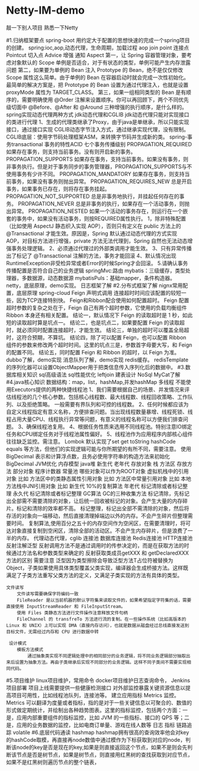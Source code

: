 # Netty-IM-demo
敲一下别人项目 熟悉一下Netty

#1.归纳框架要点
	spring-boot
	    用约定大于配置的思想快速的完成一个spring项目的创建。
	spring:ioc,aop,动态代理，生命周期，加载过程
	    aop join point 连接点 Pointcut 切入点  Advice 增强 通知 Aspect
	    第一，让 Spring 容器管理对象，要考虑对象默认的 Scope 单例是否适合，对于有状态的类型，单例可能产生内存泄露问题
	    第二，如果要为单例的 Bean 注入 Prototype 的 Bean，绝不是仅仅修改 Scope 属性这么简单。由于单例的 Bean 在容器启动时就会完成一次性初始化。最简单的解决方案是，把 Prototype 的 Bean 设置为通过代理注入，也就是设置 proxyMode 属性为 TARGET_CLASS。
	    第三，如果一组相同类型的 Bean 是有顺序的，需要明确使用 @Order 注解来设置顺序。你可以再回顾下，两个不同优先级切面中 @Before、@After 和 @Around 三种增强的执行顺序，是什么样的。
	    spring实现动态代理两种方式
	        jdk动态代理和CGLIB
	        jdk动态代理只能对实现接口的类进行代理 1、生成的代理类继承了Proxy，由于java是单继承，所以只能实现接口，通过接口实现 
	        CGLIB动态字节注入方式，通过继承实现代理，没有限制。 CGLIB底层：使用字节码处理框架ASM，来转换字节码并生成新的类。 
	spring-事务transactional
	    事务的特性ACID
	    七个事务传播级别
	     PROPAGATION_REQUIRED 如果存在事务，则支持当前事务。没有则开启新的事务。
	     PROPAGATION_SUPPORTS 如果存在事务，支持当前事务。如果没有事务，则非事务执行。但是对于事务同步的事务管理器，PROPAGATION_SUPPORTS与不使用事务有少许不同。
	     PROPAGATION_MANDATORY 如果存在事务，则支持当前事务，如果没有事务则抛出异常。
	     PROPAGATION_REQUIRES_NEW 总是开启事务，如果事务已存在，则将存在事务挂起。
	     PROPAGATION_NOT_SUPPORTED 总是非事务地执行，并挂起任何存在的事务。
	     PROPAGATION_NEVER 总是非事务的执行，如果存在一个活动事务，则抛出异常。
	     PROPAGATION_NESTED 如果一个活动的事务存在，则运行在一个嵌套的事务中，如果没有活动事务，则按REQUIRED属性执行。
		1，除非特殊配置（比如使用 AspectJ 静态织入实现 AOP），否则只有定义在 public 方法上的 @Transactional 才能生效。原因是，Spring 默认通过动态代理的方式实现 AOP，对目标方法进行增强，private 方法无法代理到，Spring 自然也无法动态增强事务处理逻辑。
		2、必须通过代理过的外部类调用才能生效。
		3、只有异常传播出了标记了 @Transactional 注解的方法，事务才能回滚
		4、默认情况出现RuntimeException非受检异常或者Error的时候Spring才会回滚。
		5.请确认事务传播配置是否符合自己的业务逻辑
	springMvc:路由
	mybatis：三级缓存，类型处理器，多数据源，动态数据源
	mybatisPuls：基础mapper，条件构造器。
	netty，底层原理，demo实现。
	日志框架了解
#2.分布式框架了解
	nignx常用配置，底层原理
	spring-cloud
		Feign 声明式调用
			连接超时时间应该配置的较短一些，因为TCP连接特别快。
			Feign和Ribbon配合使用如何配置超时。
				Feign 配置超时参数的复杂之处在于，Feign 自己有两个超时参数，它使用的负载均衡组件 Ribbon 本身还有相关配置。
				结论一，默认情况下 Feign 的读取超时是 1 秒，如此短的读取超时算是坑点一。
				结论二，也是坑点二，如果要配置 Feign 的读取超时，就必须同时配置连接超时，才能生效。
				结论三，单独的超时可以覆盖全局超时，这符合预期，不算坑。
				结论四，除了可以配置 Feign，也可以配置 Ribbon 组件的参数来修改两个超时时间。这里的坑点三是，参数首字母要大写，和 Feign 的配置不同。
				结论五，同时配置 Feign 和 Ribbon 的超时，以 Feign 为准。
	dubbo了解，demo实现
	消息队列了解，demo实现
	redis缓存。
	    redisTemplate的序列化器可以设置ObjectMapper用于把类信息传入序列化后的数据中。
#3.数据库相关知识
	sql高级语法
	sql性能优化
	    leftjoin
	建表设计
	NoSql
	MyCat了解
#4.java核心知识
	数据结构：map，list，hashMap,并发hashMap
	多线程
		不能使用Executors提供的两种快捷线程池
			1、我们需要根据自己的场景、并发情况来评估线程池的几个核心参数。包括核心线程数、最大线程数、线程回收策略、工作队列、以及拒绝策略。
			一般需要有界队列和可控的线程数。
			2、任何时候都应该为自定义线程指定有意义名称，方便排查问题。当出现线程数量暴增、线程死锁、线程占用大量CPU、线程执行异常等问题，有意义的线程名称可以方便我们排查问题。
			3、确保线程池复用。
			4、根据任务性质来选用不同线程池。特别注意IO绑定任务和CPU绑定任务对于线程池属性偏好。
			5、线程池作为应用程序内部核心组件往往缺乏监控。需注意。
	Lombok 默认实现了set get toString hashCode equals 等方法，但他们的实现逻辑可能与你所期望的有所不同，需要注意。
	使用 BigDecimal 表示和计算浮点数，且务必使用字符串的构造方法来初始化 BigDecimal
	JVM优化
	内存模型
	    java堆 新生代 老年代  存放对象
	    栈 方法区 存放方法 部分对象
	    程序计数器 
	    常量池
	哪些对象可以作为ROOT对象
	虚拟机栈中的引用对象 比如
	方法区中的类静态属性引用对象 比如
	方法区中常量引用对象 比如
	本地方法栈中JNI引用对象 比如
	新生代 10%的复制算法
	年老代 标记清除或者标记整理
	永久代 标记清除或者标记整理
	GC算法
	    GC的三种收集方法
	    标记清除，先标记出全部需不需要清除的对象，让后统一回收被标记的对象。会产生大量的内存碎片。标记和清除的效率都不高。
	    标记整理，标记出全部不需清除的对象，然后将存活的对象向一端移动，然后直接清理掉端边以外的内存。不会产生碎片但整理需要时间。
	    复制算法,使用百分之五十的内存空间作为空闲区，在需要清理时，将可达对象直接复制到空闲区，清除全部的活动区。不会产生内存碎片，但是浪费了一半的内存。
	代理动态代理，cglib
	连接池
		数据库连接池
		Redis连接池
		HTTP连接池
	反射注解泛型
	  反射调用方法不是通过调用时的传参决定的，而是在获取方法的时候通过方法名和参数类型来确定的
	  反射获取类成员getXXX 和 getDeclaredXXX 方法的区别 需要注意
	  泛型因为类型擦除会导致泛型方法T占位符被替换为Object，子类如果使用具体类型覆盖父类实现，编译器会生成桥接方法。这样既满足了子类方法重写父类方法的定义，又满足子类实现的方法有具体的类型。
	  
	文件读写
	    文件读写需要确保字符编码一致
	    FileReader 是以当前机器的默认字符集来读取文件的，如果希望指定字符集的话，需要直接使用 InputStreamReader 和 FileInputStream。
	    使用 Files 类静态方法进行文件操作注意释放文件句柄
	    FileChannel 的 transfreTo 方法进行流的复制。在一些操作系统（比如高版本的 Linux 和 UNIX）上可以实现 DMA（直接内存访问），也就是数据从磁盘经过总线直接发送到目标文件，无需经过内存和 CPU 进行数据中转
	 
	 设计模式
	    模板方法模式
	        通过抽象类实现不同逻辑处理中的相同部分的业务逻辑，将不同业务逻辑部分抽取出来后设置为抽象方法。再由子类继承后实现不同部分的业务逻辑。这样不同子类间不需要实现相同代码。
#5.项目维护
	linux项目维护，常用命令
	docker项目维护日志查询命令，
	Jenkins项目部署
	项目上线需要提供一些健康检测接口
	对外部监控暴露关键资源信息以提高项目可用性，比如线程池队列，连接池等。
	建立应用指标 Metrics 监控。Metrics 可以翻译为度量或者指标，指的是对于一些关键信息以可聚合的、数值的形式做定期统计，并绘制出各种趋势图表。这里的指标监控，包括两个方面：一是，应用内部重要组件的指标监控，比如 JVM 的一些指标、接口的 QPS 等；二是，应用的业务数据的监控，比如电商订单量、游戏在线人数等
	日志 指标 链路追踪
	volatile
#6.底层代码通读
	hashmap
	    hashmap拥有很高的查询效率他会对key的hashCode取模，再直接再node数值中通过模作为下标获取到对应的node，判断该node的key是否是现在的key,如果是则直接返回这个节点，如果不是则会先判断该节点是否是树节点，如果是树节点，则直接用红黑树的查找获取到对应节点，如果不是红黑树则遍历节点的整个链表，
	
	
	